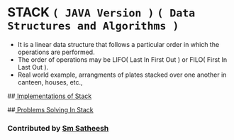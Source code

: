 # STACK `( JAVA Version )` `( Data Structures and Algorithms )`

* It is a linear data structure that follows a particular order in which the operations are performed.
* The order of operations may be  LIFO( Last In First Out ) or FILO( First In Last Out ).
* Real world example, arrangments of plates stacked over one another in canteen, houses, etc.,

##[ Implementations of Stack ]( https://github.com/smsatheesh/DSA-in-JAVA-with-Problems/tree/main/DATA%20STRUCTURES/Stack/Implementations ) 

##[ Problems Solving In Stack ]( https://github.com/smsatheesh/DSA-in-JAVA-with-Problems/tree/main/DATA%20STRUCTURES/Stack/Problems ) 

### Contributed by [Sm Satheesh]( https://github.com/smatheesh )